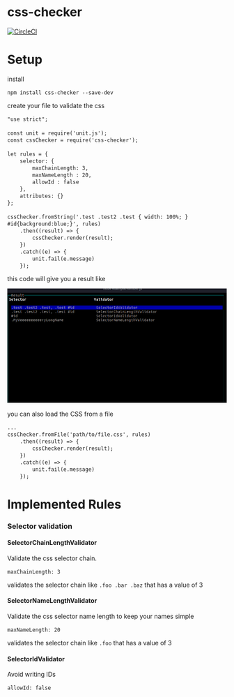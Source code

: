 css-checker
===

[![CircleCI](https://circleci.com/gh/faebeee/css-checker.svg?style=svg)](https://circleci.com/gh/faebeee/css-checker)

Setup
===
install

    npm install css-checker --save-dev
    
create your file to validate the css

    "use strict";
    
    const unit = require('unit.js');
    const cssChecker = require('css-checker');
    
    let rules = {
        selector: {
            maxChainLength: 3,
            maxNameLength : 20,
            allowId : false
        },
        attributes: {}
    };
    
    cssChecker.fromString('.test .test2 .test { width: 100%; } #id{background:blue;}', rules)
        .then((result) => {
            cssChecker.render(result);
        })
        .catch((e) => {
            unit.fail(e.message)
        });
        
this code will give you a result like


[![result](./doc/result.png)](https://circleci.com/gh/faebeee/css-checker)


you can also load the CSS from a file

 
    ...
    cssChecker.fromFile('path/to/file.css', rules)
        .then((result) => {
            cssChecker.render(result);
        })
        .catch((e) => {
            unit.fail(e.message)
        });


Implemented Rules
====

### Selector validation

#### SelectorChainLengthValidator

Validate the css selector chain.

    maxChainLength: 3

validates the selector chain like `.foo .bar .baz` that has a value of 3


#### SelectorNameLengthValidator

Validate the css selector name length to keep your names simple

    maxNameLength: 20

validates the selector chain like `.foo` that has a value of 3

#### SelectorIdValidator

Avoid writing IDs

    allowId: false


